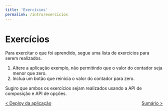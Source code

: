 ```yaml
---
title: 'Exercícios'
permalink: /intro/exercicios
---
```


# Exercícios

Para exercitar o que foi aprendido, segue uma lista de exercícios para serem realizados.

1. Altere a aplicação exemplo, não permitindo que o valor do contador seja menor que zero.
2. Inclua um botão que reinicia o valor do contador para zero.

Sugiro que ambos os exercícios sejam realizados usando a API de composição e API de opções.

<span style="display: flex; justify-content: space-between;"><span>[&lt; Deploy da aplicação](deploy-aplicacao.html 'Voltar')</span> <span>[Sumário &gt;](../ 'Próximo')</span></span>
